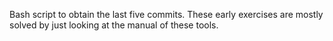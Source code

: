 Bash script to obtain the last five commits. These early exercises are mostly solved by just looking at the manual of these tools.
